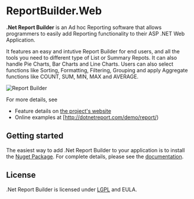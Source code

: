 # ReportBuilder.Web
**.Net Report Builder** is an Ad hoc Reporting software that allows programmers to easily add Reporting functionality to their ASP .NET Web Application. 

It features an easy and intutive Report Builder for end users, and all the tools you need to different type of List or Summary Repots. It can also handle Pie Charts, Bar Charts and Line Charts. Users can also select functions like Sorting, Formatting, Filtering, Grouping and apply Aggregate functions like COUNT, SUM, MIN, MAX and AVERAGE.

![Report Builder](https://dotnetreport.com/content/img/pie-chart-screen-shot.png)

For more details, see

 * Feature details on [the project's website](http://www.dotnetreport.com)
 * Online examples at [http://dotnetreport.com/demo/report/)

## Getting started

The easiest way to add .Net Report Builder to your application is to install the [Nuget Package](https://www.nuget.org/packages/dotNetReport/). For complete details, please see the [documentation](https://dotnetreport.com/Forum/chat/how-to-setup-net-report-builder-in-your-project). 

## License
.Net Report Builder is licensed under [LGPL](https://github.com/dotnetreport/ReportBuilder.Web/blob/master/LICENSE) and EULA. 
